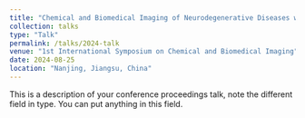 ```yaml
---
title: "Chemical and Biomedical Imaging of Neurodegenerative Diseases with Small Molecular Optical Imaging Probes"
collection: talks
type: "Talk"
permalink: /talks/2024-talk
venue: "1st International Symposium on Chemical and Biomedical Imaging"
date: 2024-08-25
location: "Nanjing, Jiangsu, China"
---
```


This is a description of your conference proceedings talk, note the different field in type. You can put anything in this field.
